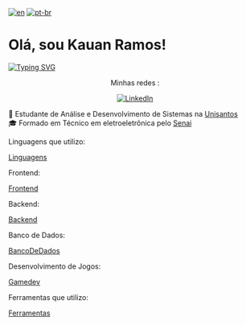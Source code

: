[![en](https://img.shields.io/badge/lang-en-red.svg)](https://github.com/Kauan231/Kauan231/blob/main/README.md)
[![pt-br](https://img.shields.io/badge/lang-pt--br-green.svg)](https://github.com/Kauan231/Kauan231/blob/main/README.pt-br.md)

<h1> Olá, sou Kauan Ramos! </h1>

[![Typing SVG](https://readme-typing-svg.herokuapp.com?font=Fira+Code&size=15&pause=1000&color=000000&multiline=false&repeat=false&random=false&height=50&lines=Desenvolvedor+de+Jogos%2FBackend)](https://git.io/typing-svg)

<div align='center'>
Minhas redes :

[![LinkedIn](https://img.shields.io/badge/LinkedIn-0077B5?style=for-the-badge&logo=linkedin&logoColor=white)](https://www.linkedin.com/in/kauan-ramos/)
</div>

:blue_book: Estudante de Análise e Desenvolvimento de Sistemas na <a href="https://www.unisantos.br/" /> Unisantos </a>
<br>
:mortar_board: Formado em Técnico em eletroeletrônica pelo <a href="https://santos.sp.senai.br/" /> Senai </a>

Linguagens que utilizo:

[Linguagens](https://skillicons.dev/icons?i=cs,cpp,js)
  
Frontend:

[Frontend](https://skillicons.dev/icons?i=js,react,bootstrap,html,css)

Backend:

[Backend](https://skills.thijs.gg/icons?i=nodejs,nginx)

Banco de Dados:

[BancoDeDados](https://skills.thijs.gg/icons?i=mysql,mongodb)


Desenvolvimento de Jogos:

[Gamedev](https://skills.thijs.gg/icons?i=unity,blender)

Ferramentas que utilizo:

[Ferramentas](https://skills.thijs.gg/icons?i=vscode,git,github,figma,ps,ai,pr)

